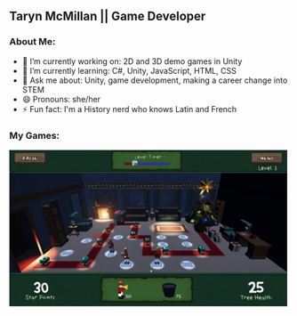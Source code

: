 
## Taryn McMillan || Game Developer

### About Me:

- 🔭 I’m currently working on: 2D and 3D demo games in Unity
- 🌱 I’m currently learning: C#, Unity, JavaScript, HTML, CSS
- 💬 Ask me about: Unity, game development, making a career change into STEM
- 😄 Pronouns: she/her
- ⚡ Fun fact: I'm a History nerd who knows Latin and French

### My Games:

<img src= "https://github.com/TarynMcMillan/TarynMcMillan/blob/main/giphy.gif" width="500">

